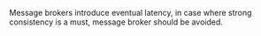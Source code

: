 Message brokers introduce eventual latency, in case where strong consistency is a must, message broker should be avoided.